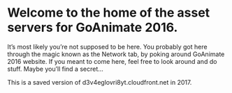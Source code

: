 # Welcome to the home of the asset servers for GoAnimate 2016.
It’s most likely you’re not supposed to be here.
You probably got here through the magic known as the Network tab, by poking around GoAnimate 2016 website.
If you meant to come here, feel free to look around and do stuff. Maybe you’ll find a secret…

This is a saved version of d3v4eglovri8yt.cloudfront.net in 2017.

